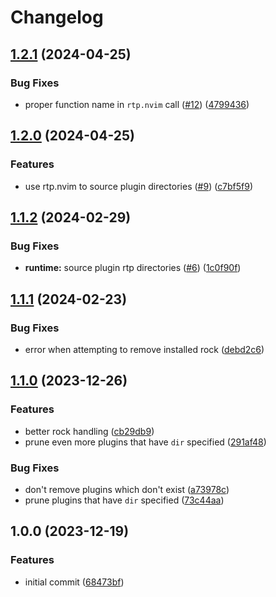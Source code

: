 # Changelog

## [1.2.1](https://github.com/nvim-neorocks/rocks-dev.nvim/compare/v1.2.0...v1.2.1) (2024-04-25)


### Bug Fixes

* proper function name in `rtp.nvim` call ([#12](https://github.com/nvim-neorocks/rocks-dev.nvim/issues/12)) ([4799436](https://github.com/nvim-neorocks/rocks-dev.nvim/commit/4799436f301b1cd38842ef2f4c84532299627cc0))

## [1.2.0](https://github.com/nvim-neorocks/rocks-dev.nvim/compare/v1.1.2...v1.2.0) (2024-04-25)


### Features

* use rtp.nvim to source plugin directories ([#9](https://github.com/nvim-neorocks/rocks-dev.nvim/issues/9)) ([c7bf5f9](https://github.com/nvim-neorocks/rocks-dev.nvim/commit/c7bf5f916e9adab3c1e53eb5e6a6a15612e4ed7c))

## [1.1.2](https://github.com/nvim-neorocks/rocks-dev.nvim/compare/v1.1.1...v1.1.2) (2024-02-29)


### Bug Fixes

* **runtime:** source plugin rtp directories ([#6](https://github.com/nvim-neorocks/rocks-dev.nvim/issues/6)) ([1c0f90f](https://github.com/nvim-neorocks/rocks-dev.nvim/commit/1c0f90f51704126a4f8dc3dc9e48b60282307101))

## [1.1.1](https://github.com/nvim-neorocks/rocks-dev.nvim/compare/v1.1.0...v1.1.1) (2024-02-23)


### Bug Fixes

* error when attempting to remove installed rock ([debd2c6](https://github.com/nvim-neorocks/rocks-dev.nvim/commit/debd2c684af22294ae72c68aaaf29fa05f36ae31))

## [1.1.0](https://github.com/nvim-neorocks/rocks-dev.nvim/compare/v1.0.0...v1.1.0) (2023-12-26)


### Features

* better rock handling ([cb29db9](https://github.com/nvim-neorocks/rocks-dev.nvim/commit/cb29db92497b755733c644b91f53848f43cb169e))
* prune even more plugins that have `dir` specified ([291af48](https://github.com/nvim-neorocks/rocks-dev.nvim/commit/291af48243b728cbf7aac04d21aef3c9c5d7acd5))


### Bug Fixes

* don't remove plugins which don't exist ([a73978c](https://github.com/nvim-neorocks/rocks-dev.nvim/commit/a73978c8daadf3a92ecef5acd5477f9758e2936f))
* prune plugins that have `dir` specified ([73c44aa](https://github.com/nvim-neorocks/rocks-dev.nvim/commit/73c44aa0cc0254e3986c9f1eb96c52dc216f1316))

## 1.0.0 (2023-12-19)


### Features

* initial commit ([68473bf](https://github.com/nvim-neorocks/rocks-dev.nvim/commit/68473bfc1a4ce1710271a710fed30ce70f04d4e9))
